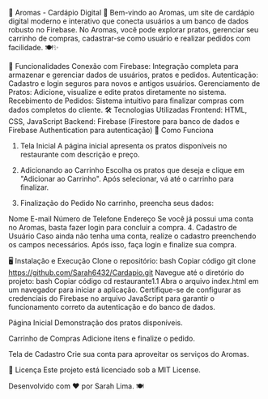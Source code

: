 🌸 Aromas - Cardápio Digital 🌸
Bem-vindo ao Aromas, um site de cardápio digital moderno e interativo que conecta usuários a um banco de dados robusto no Firebase. No Aromas, você pode explorar pratos, gerenciar seu carrinho de compras, cadastrar-se como usuário e realizar pedidos com facilidade. 🍽️✨

🚀 Funcionalidades
Conexão com Firebase: Integração completa para armazenar e gerenciar dados de usuários, pratos e pedidos.
Autenticação: Cadastro e login seguros para novos e antigos usuários.
Gerenciamento de Pratos: Adicione, visualize e edite pratos diretamente no sistema.
Recebimento de Pedidos: Sistema intuitivo para finalizar compras com dados completos do cliente.
🛠️ Tecnologias Utilizadas
Frontend: HTML, CSS, JavaScript
Backend: Firebase (Firestore para banco de dados e Firebase Authentication para autenticação)
🎯 Como Funciona
1. Tela Inicial
A página inicial apresenta os pratos disponíveis no restaurante com descrição e preço.

2. Adicionando ao Carrinho
Escolha os pratos que deseja e clique em "Adicionar ao Carrinho". Após selecionar, vá até o carrinho para finalizar.

3. Finalização do Pedido
No carrinho, preencha seus dados:

Nome
E-mail
Número de Telefone
Endereço
Se você já possui uma conta no Aromas, basta fazer login para concluir a compra.
4. Cadastro de Usuário
Caso ainda não tenha uma conta, realize o cadastro preenchendo os campos necessários. Após isso, faça login e finalize sua compra.

🖥️ Instalação e Execução
Clone o repositório:
bash
Copiar código
git clone https://github.com/Sarah6432/Cardapio.git
Navegue até o diretório do projeto:
bash
Copiar código
cd restaurante1.1
Abra o arquivo index.html em um navegador para iniciar a aplicação.
Certifique-se de configurar as credenciais do Firebase no arquivo JavaScript para garantir o funcionamento correto da autenticação e do banco de dados.

Página Inicial
Demonstração dos pratos disponíveis.

Carrinho de Compras
Adicione itens e finalize o pedido.

Tela de Cadastro
Crie sua conta para aproveitar os serviços do Aromas.

📄 Licença
Este projeto está licenciado sob a MIT License.

Desenvolvido com ❤️ por Sarah Lima. 🍽️
